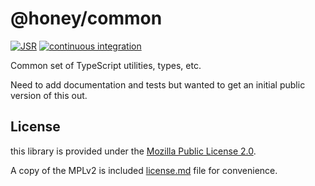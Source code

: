 # @honey/common

[![JSR](https://jsr.io/badges/@honey/common)](https://jsr.io/@honey/common)
[![continuous integration](https://github.com/honeyandglass/common/actions/workflows/continuous-integration.yml/badge.svg)](https://github.com/honeyandglass/common/actions/workflows/continuous-integration.yml)

Common set of TypeScript utilities, types, etc.

Need to add documentation and tests but wanted to get an initial public version of this out.

## License

this library is provided under the [Mozilla Public License 2.0](https://mozilla.org/MPL/2.0/).

A copy of the MPLv2 is included [license.md](/license.md) file for convenience.
